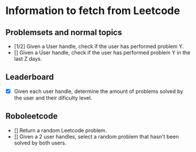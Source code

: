 # Information to fetch from Leetcode

## Problemsets and normal topics

- [1/2] Given a User handle, check if the user has performed problem Y.
- [] Given a User handle, check if the user has performed problem Y in the last Z days.

## Leaderboard

- [x] Given each user handle, determine the amount of problems solved by the user and their dificulty level.

## Roboleetcode

- [] Return a random Leetcode problem.
- [] Given a 2 user handles, select a random problem that hasn't been solved by both users.

